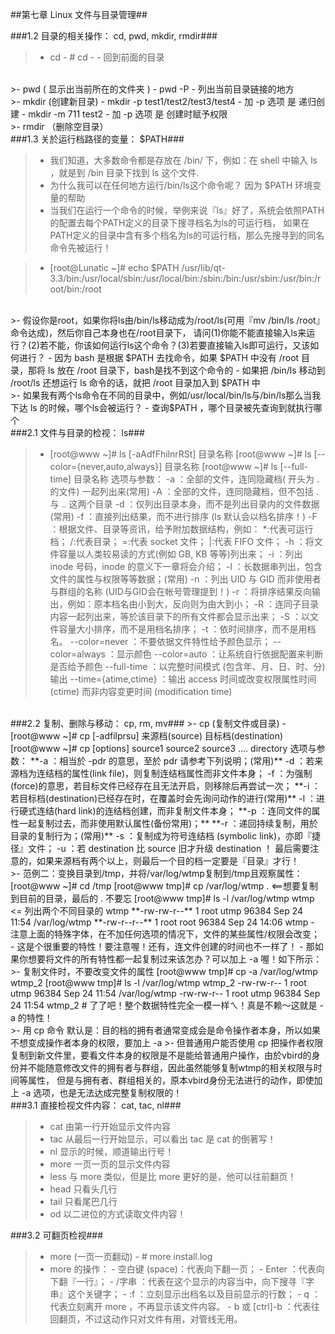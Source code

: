 ##第七章 Linux 文件与目录管理##

###1.2 目录的相关操作： cd, pwd, mkdir, rmdir###

>- cd
    - # cd - 
        - 回到前面的目录
    
<br/>
>- pwd  ( 显示出当前所在的文件夹 )
    - pwd -P
        - 列出当前目录链接的地方
        
<br/>
>- mkdir (创建新目录)
    - mkdir -p test1/test2/test3/test4
        - 加 -p 选项 是 递归创建
    - mkdir -m 711 test2
        - 加 -p 选项 是 创建时赋予权限
    
<br/>
>- rmdir （删除空目录）

<br/>
###1.3  关於运行档路径的变量： $PATH###

>- 我们知道，大多数命令都是存放在 /bin/ 下，例如：在 shell 中输入 ls ，就是到 /bin 目录下找到 ls 这个文件.
>- 为什么我可以在任何地方运行/bin/ls这个命令呢？  因为 $PATH 环境变量的帮助
>- 当我们在运行一个命令的时候，举例来说『ls』好了，系统会依照PATH的配置去每个PATH定义的目录下搜寻档名为ls的可运行档， 如果在PATH定义的目录中含有多个档名为ls的可运行档，那么先搜寻到的同名命令先被运行！
    
>- [root@Lunatic ~]# echo $PATH
/usr/lib/qt-3.3/bin:/usr/local/sbin:/usr/local/bin:/sbin:/bin:/usr/sbin:/usr/bin:/root/bin:/root

<br/>
>- 假设你是root，如果你将ls由/bin/ls移动成为/root/ls(可用『mv /bin/ls /root』命令达成)，然后你自己本身也在/root目录下， 请问(1)你能不能直接输入ls来运行？(2)若不能，你该如何运行ls这个命令？(3)若要直接输入ls即可运行，又该如何进行？
    - 因为 bash 是根据 $PATH 去找命令，如果 $PATH 中没有 /root 目录，那将 ls 放在 /root 目录下，bash是找不到这个命令的
    - 如果把 /bin/ls 移动到 /root/ls 还想运行 ls 命令的话，就把 /root 目录加入到 $PATH 中
    
<br/>
>- 如果我有两个ls命令在不同的目录中，例如/usr/local/bin/ls与/bin/ls那么当我下达 ls 的时候，哪个ls会被运行？
- 查询$PATH ，哪个目录被先查询到就执行哪个

<br/>
###2.1 文件与目录的检视： ls###

>- [root@www ~]# ls [-aAdfFhilnrRSt] 目录名称
[root@www ~]# ls [--color={never,auto,always}] 目录名称
[root@www ~]# ls [--full-time] 目录名称
选项与参数：
-a  ：全部的文件，连同隐藏档( 开头为 . 的文件) 一起列出来(常用)
-A  ：全部的文件，连同隐藏档，但不包括 . 与 .. 这两个目录
-d  ：仅列出目录本身，而不是列出目录内的文件数据(常用)
-f  ：直接列出结果，而不进行排序 (ls 默认会以档名排序！)
-F  ：根据文件、目录等资讯，给予附加数据结构，例如：
      *:代表可运行档； /:代表目录； =:代表 socket 文件； |:代表 FIFO 文件；
-h  ：将文件容量以人类较易读的方式(例如 GB, KB 等等)列出来；
-i  ：列出 inode 号码，inode 的意义下一章将会介绍；
-l  ：长数据串列出，包含文件的属性与权限等等数据；(常用)
-n  ：列出 UID 与 GID 而非使用者与群组的名称 (UID与GID会在帐号管理提到！)
-r  ：将排序结果反向输出，例如：原本档名由小到大，反向则为由大到小；
-R  ：连同子目录内容一起列出来，等於该目录下的所有文件都会显示出来；
-S  ：以文件容量大小排序，而不是用档名排序；
-t  ：依时间排序，而不是用档名。
--color=never  ：不要依据文件特性给予颜色显示；
--color=always ：显示颜色
--color=auto   ：让系统自行依据配置来判断是否给予颜色
--full-time    ：以完整时间模式 (包含年、月、日、时、分) 输出
--time={atime,ctime} ：输出 access 时间或改变权限属性时间 (ctime) 
                       而非内容变更时间 (modification time)
                       
<br/>
###2.2 复制、删除与移动： cp, rm, mv###
>- cp (复制文件或目录)
    - [root@www ~]# cp [-adfilprsu] 来源档(source) 目标档(destination)
[root@www ~]# cp [options] source1 source2 source3 .... directory
选项与参数：
**-a  ：相当於 -pdr 的意思，至於 pdr 请参考下列说明；(常用)**
-d  ：若来源档为连结档的属性(link file)，则复制连结档属性而非文件本身；
-f  ：为强制(force)的意思，若目标文件已经存在且无法开启，则移除后再尝试一次；
**-i  ：若目标档(destination)已经存在时，在覆盖时会先询问动作的进行(常用)**
-l  ：进行硬式连结(hard link)的连结档创建，而非复制文件本身；
    **-p  ：连同文件的属性一起复制过去，而非使用默认属性(备份常用)；**
**-r  ：递回持续复制，用於目录的复制行为；(常用)**
-s  ：复制成为符号连结档 (symbolic link)，亦即『捷径』文件；
-u  ：若 destination 比 source 旧才升级 destination ！
最后需要注意的，如果来源档有两个以上，则最后一个目的档一定要是『目录』才行！

<br/>
>- 范例二：变换目录到/tmp，并将/var/log/wtmp复制到/tmp且观察属性：
[root@www ~]# cd /tmp
[root@www tmp]# cp /var/log/wtmp . <==想要复制到目前的目录，最后的 . 不要忘
[root@www tmp]# ls -l /var/log/wtmp wtmp <= 列出两个不同目录的 wtmp
**-rw-rw-r--** 1 root utmp 96384 Sep 24 11:54 /var/log/wtmp
**-rw-r--r--** 1 root root 96384 Sep 24 14:06 wtmp
- 注意上面的特殊字体，在不加任何选项的情况下，文件的某些属性/权限会改变；
- 这是个很重要的特性！要注意喔！还有，连文件创建的时间也不一样了！
- 那如果你想要将文件的所有特性都一起复制过来该怎办？可以加上 -a 喔！如下所示：

<br/>
>- 复制文件时，不要改变文件的属性
[root@www tmp]# cp -a /var/log/wtmp wtmp_2
[root@www tmp]# ls -l /var/log/wtmp wtmp_2
-rw-rw-r-- 1 root utmp 96384 Sep 24 11:54 /var/log/wtmp
-rw-rw-r-- 1 root utmp 96384 Sep 24 11:54 wtmp_2
# 了了吧！整个数据特性完全一模一样ㄟ！真是不赖～这就是 -a 的特性！

<br/>
>- 用 cp 命令 默认是：目的档的拥有者通常变成会是命令操作者本身，所以如果不想变成操作者本身的权限，要加上 -a 
>- 但普通用户能否使用 cp 把操作者权限复制到新文件里，要看文件本身的权限是不是能给普通用户操作，由於vbird的身份并不能随意修改文件的拥有者与群组，因此虽然能够复制wtmp的相关权限与时间等属性， 但是与拥有者、群组相关的，原本vbird身份无法进行的动作，即使加上 -a 选项，也是无法达成完整复制权限的！


<br/>
###3.1 直接检视文件内容： cat, tac, nl###

>- cat  由第一行开始显示文件内容
>- tac  从最后一行开始显示，可以看出 tac 是 cat 的倒著写！
>- nl   显示的时候，顺道输出行号！
>- more 一页一页的显示文件内容
>- less 与 more 类似，但是比 more 更好的是，他可以往前翻页！
>- head 只看头几行
>- tail 只看尾巴几行
>- od   以二进位的方式读取文件内容！

###3.2 可翻页检视###

>- more (一页一页翻动)
    - # more install.log
>- more  的操作：
    - 空白键 (space)：代表向下翻一页；
    - Enter         ：代表向下翻『一行』；
    - /字串         ：代表在这个显示的内容当中，向下搜寻『字串』这个关键字；
    - :f            ：立刻显示出档名以及目前显示的行数；
    - q             ：代表立刻离开 more ，不再显示该文件内容。
    - b 或 [ctrl]-b ：代表往回翻页，不过这动作只对文件有用，对管线无用。
